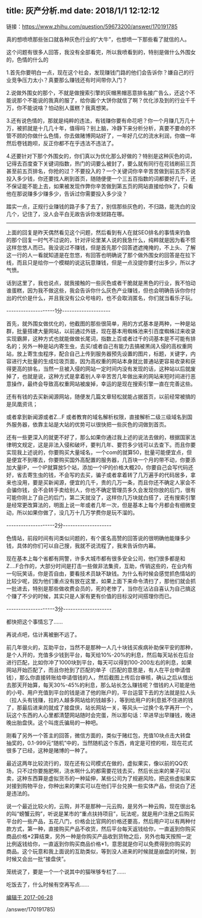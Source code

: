 title: 灰产分析.md
date: 2018/1/1 12:12:12
---

链接：https://www.zhihu.com/question/59673200/answer/170191785


真的想喷喷那些张口就各种灰色行业的“大牛”，也想喷一下那些看了就信的人。

 


这个问题有很多人回答，我没有全部看完，所以我喷看到的，特别是做什么外围女的，色情的什么的

1.首先你要明白一点，现在这个社会，发现赚钱门路的他们会告诉你？嫌自己的行业竞争压力太小？真要那么赚钱还有时间带你入门？

2.说做外围女的那个，不就是做搜索引擎的灰帽黑帽恶意排名接广告么，还这个不能说那个不能说的我真的服了，给你画个大饼你就信了啊？优化涉及到的行业千千万，你不能说啥？怕动别人蛋糕？我真想笑。

3.还有说色情的，那就是纯粹的违法，有钱赚你要有命花吧？你一个月赚几万几十万，被抓就是十几几十年，值得吗？别上脑，冷静下来分析分析，真要不要命的不管不顾的你做什么色情，你去做赌博网站好了，一年好几亿的流水利润，你做一年然后卷钱跑呗，反正你都不在乎违法不违法了。

4.还要针对下那个外围女的，你们真以为优化那么好做的？特别是这种灰色的词，记得去百度查下关键词指数，热门的词要么被封了，要么就有同行在花钱刷前三页甚至前五页排名，你抢的过？不要投入的？一个关键词你辛辛苦苦做到前五页不说投入多少钱，你还要找人刷到首页，随随便便一个三五百指数的词都要好几千，还不保证能不能上去，如果被发现作弊你辛苦做到第五页的网站直接给你k了，只看他在那说赚多少赚多少，告诉过你需要投入多少没？

踏实一点，正规行业赚钱的路子多了去了，别信那些灰色的，不归路，能洗白的没几个，记住了，没人会平白无故告诉你发财路在哪。

  





------------------------------------------------------------------------------------------

上面的回复是昨天偶然看见这个问题，然后看到有人在就SEO排名的事情来钓鱼的那个回复一时气不过说的，针对评论里某人说的我急什么，纯粹就是因为看不惯这样忽悠人而已。我没说过不赚钱，但是首先那个回答遮遮掩掩的，不上头、了解这一行的人一看就知道是在忽悠，有回答也明确说了那个做外围女的回答是在拉下线，而且只是给你一个模糊的说这玩意赚钱，但是一点没提你要付出多少，所以才气愤。

话到这里了，我也说点，就我接触的一些灰色或者干脆就是黑色的行业，我不怕动谁蛋糕，因为我不做这些，我会告诉你什么灰色产业赚钱，但也会明确告诉你你付出的代价是什么，并且我没有公众号啥的，也不会取消匿名，你们就当看乐子玩。

--------------------1分--------------------

首先，就外围女做优化的，他截图的那些很简单，用的方式基本是两种，一种是站群，批量搭建大量网站，以前通过外链，现在基本用蜘蛛池来引百度蜘蛛过来收录实现霸屏，这种方式也就能做做长尾词，指数上百或者过千的词基本是不可能有排名的；另外一种是站内寄生虫，去买/或者自己有能力去搞被黑阔入侵的高权重网站，放上寄生虫程序，配合自己上传到服务器预先设置的图片，标题，关键字，内容进行大批量的生成垃圾页面，因为高权重的网站本身就比普通站更容易收录和获得更高的排名，当然一旦被入侵的网站一定时间内没有发现的话，这种站以后就废掉了，也就是说，这种方式是拿着别人辛辛苦苦几年做出来的网站来短时间进行恶意操作，最终会导致高权重网站被废掉，幸运的是现在搜索引擎一直在完善这些。

还有有钱的去买新闻源网站，随便发几篇文章轻松就能占据首页，以前经常被搞的是凤凰资讯；

或者拿到新闻源或者Z...F 或者教育的域名解析权限，直接解析二级三级域名到国外服务器，依靠主站是大站的优势可以很快把一些灰色的词做到首页。

还有一些更深入的就更不好了，那么如果你通过我上述的说法去做的，根据国家法律明文规定，这是非法入侵和破坏，要判几年、要罚多少钱可以去查下。而且你要实现我上述说的，你要购买大量域名，一个com的就算50，批量可能便宜点，但是便宜不到哪去，你要购买国外高配置的服务器，几百块一个月的带不动，你要添加大量IP，一个IP就算放5个站，添加一个IP的价格大概20，你要自己会写代码还好，省去寄生虫的钱，不会写的去买，骗子或者拿着转了几万遍手的代码居多，拿来也没用，要是买新闻源，便宜的几千，贵的几万一条，而且你还不确定人家会不会骗你钱，会不会转手卖给别人，你也不确定管理员多久会发现你放的后门，很有可能你刚上了自己的后门，第二天就没了，这样你几万块就白搭了，还有搜索引擎是经常更改算法的，明面上说一年或者几年一次，但是基本上每个月都会有细微变动，所以如果你做了，没几万十几万学费你是玩不溜的。

  


--------------------2分--------------------

色情站，前段时间有问类似问题的，有个匿名高赞的回答说的很明确他能赚多少钱，具体的你们可以自己搜，我就不说流程了，我来告诉你内幕。

现在基本上每个省都有网警，许多大城市都有很多安全公司，他们很多都是和Z....F合作的，大部分时间是打击一些做非法集资，互助，传销这些的，在业内有一句玩笑话，你是否自由，要看技术员缺不缺钱。为什么有时候会感觉抓色情站的比较少呢，因为他们重点没有放在这里，如果上面下来命令清扫了，那他们就会抓一批进去，特别是那些做收费会员的，死的老惨了，当你在沾沾自喜认为自己搞这个赚了不少的时候，其实只是人家有更有价值的目标没时间搭理你而已。

  


--------------------3分--------------------

都快把这个事情忘了......

再说点吧，估计离被删不远了。

前几年很火的，互助平台，当然不是那种一人几十块钱买疾病补助保平安的那种，是个人开的，充值多少钱到平台，每天给10%-20%的利息，然后每天站长在后台进行匹配，比如你冲了1000块到平台，每天可以得到100-200左右的利息，如果网站开始匹配了，而且你抢到了匹配的单子（匹配的意思是，有人在平台申请借钱），那么你直接转账给申请借钱的人，然后截图上传后台审核，确认之后从借出去那天开始算，每天30%-45%的利息，那么站长怎么赚钱呢？借钱的人可能是他的小号、用户充值到平台的钱是进了他的账户的，平台运营下去的方法就是拉人头（拉人头有钱赚，拉的人越多网站给的钱越多），等到给用户的利息抵不住进的钱了，那最后进来的就成了接盘侠，站长网站一关，等风头一过换个名字再开一个，玩这个东西的人心里都清楚网站随时会完蛋，所以那句话：早进早出早赚钱，晚进晚出胎盘侠。这个叫庞氏骗局的一种吧。

  


刚看了另外一个答主的回答，微信方面的，类似于赌红包，充值10块点击大转盘抽奖的，0.1-999元“随机”中的，当然随机这个东西，肯定是可控的啦，现在花式很多了已经，这种是赌博的一种了。

  


最近这两年比较流行的，现在还有公司模式在做的，虚拟果实，像以前的QQ农场，只不过你要施肥啊，浇水啊什么的都需要花钱去买，然后长出来的果子可以卖，这种东西算是虚拟货币的一种延伸，某些公司为了规避风险，把这些虚拟果实对接到购物平台，你种出来的果实可以在他们平台兑换一些实体产品，但说白了还是违法的。

  


说一个最近比较火的，云购，并不是那种一元云购，是另外一种云购，现在很出名的叫“螃蟹云购”，听说是某市的“重点扶持项目”，玩法呢，就是用户注册之后购买平台的一些产品，五花八门，价格会比官网的价格还要高，然后用户可以有两种付款方式，第一种，直接购买产品不收货，然后平台每天返钱给你，一直返到你购买商品价格\*2算结束，另外一种是你购买产品收到货物之后，另外也每天按照一定比例返钱给你，一直返到你购买商品价格\*1，意思就是你可以免费得到你购买的商品。这个玩意和我上面说的互助类似，等到没人进来的时候就是崩盘的时候，到时候又会出一批“接盘侠”。

  


笼统说了，要是一个一个说其中的猫咪够专栏了……

吃饭去了，什么时候有空再写点......

[编辑于 2017-06-28](/question/59673200/answer/170191785)

/answer/170191785)

